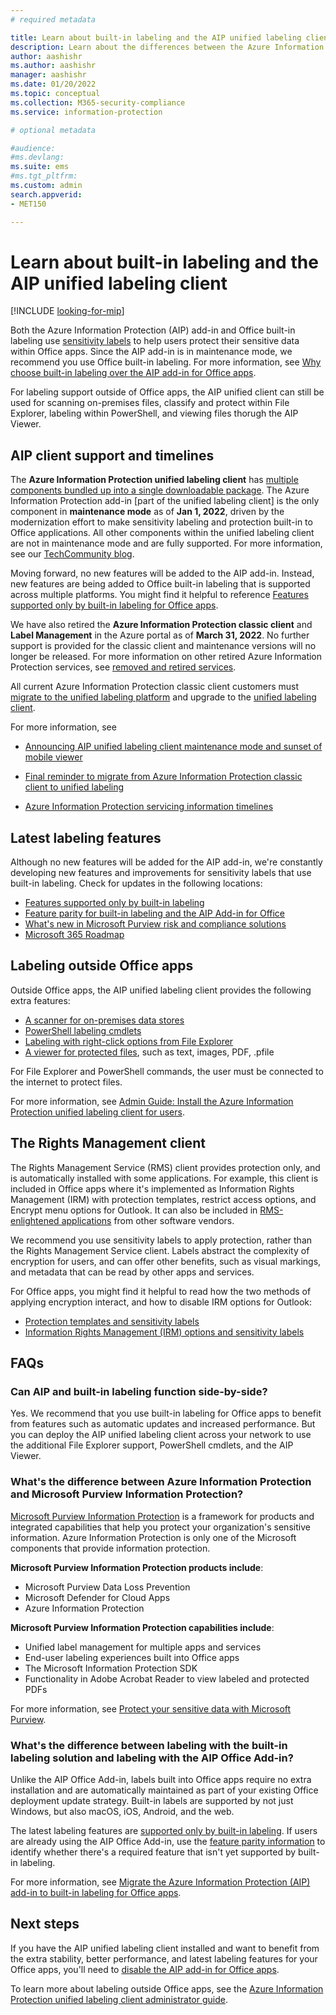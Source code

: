 ```yaml
---
# required metadata

title: Learn about built-in labeling and the AIP unified labeling client - AIP
description: Learn about the differences between the Azure Information Protection client and built-in labeling from Microsoft Purview Information Protection.
author: aashishr
ms.author: aashishr
manager: aashishr
ms.date: 01/20/2022
ms.topic: conceptual
ms.collection: M365-security-compliance
ms.service: information-protection

# optional metadata

#audience:
#ms.devlang:
ms.suite: ems
#ms.tgt_pltfrm:
ms.custom: admin
search.appverid:
- MET150

---
```


# Learn about built-in labeling and the AIP unified labeling client

[!INCLUDE [looking-for-mip](../includes/looking-for-mip.md)]

Both the Azure Information Protection (AIP) add-in and Office built-in labeling use [sensitivity labels](/microsoft-365/compliance/sensitivity-labels) to help users protect their sensitive data within Office apps. Since the AIP add-in is in maintenance mode, we recommend you use Office built-in labeling. For more information, see [Why choose built-in labeling over the AIP add-in for Office apps](/microsoft-365/compliance/sensitivity-labels-aip).

For labeling support outside of Office apps, the AIP unified client can still be used for scanning on-premises files, classify and protect within File Explorer, labeling within PowerShell, and viewing files thorugh the AIP Viewer.  

## AIP client support and timelines

The **Azure Information Protection unified labeling client** has [multiple components bundled up into a single downloadable package](clientv2-admin-guide.md#technical-overview-of-the-azure-information-protection-unified-labeling-client). The Azure Information Protection add-in [part of the unified labeling client] is the only component in **maintenance mode** as of **Jan 1, 2022**, driven by the modernization effort to make sensitivity labeling and protection built-in to Office applications. All other components within the unified labeling client are not in maintenance mode and are fully supported. For more information, see our [TechCommunity blog](https://techcommunity.microsoft.com/t5/security-compliance-and-identity/azure-information-protection-and-the-information-protection/ba-p/3671070#:~:text=Azure%20Information%20Protection%20%28AIP%29%20has%20been%20on%20a,management%20experience%20into%20the%20Microsoft%20Purview%20compliance%20portal).

Moving forward, no new features will be added to the AIP add-in. Instead, new features are being added to Office built-in labeling that is supported across multiple platforms. You might find it helpful to reference [Features supported only by built-in labeling for Office apps](/microsoft-365/compliance/sensitivity-labels-aip#features-supported-only-by-built-in-labeling-for-office-apps).

We have also retired the **Azure Information Protection classic client** and **Label Management** in the Azure portal as of **March 31, 2022**. No further support is provided for the classic client and maintenance versions will no longer be released. For more information on other retired Azure Information Protection services, see [removed and retired services](../removed-sunset-services.md).

All current Azure Information Protection classic client customers must [migrate to the unified labeling platform](../tutorial-migrating-to-ul.md) and upgrade to the [unified labeling client](../rms-client/clientv2-admin-guide-install.md).

For more information, see

- [Announcing AIP unified labeling client maintenance mode and sunset of mobile viewer](https://techcommunity.microsoft.com/t5/security-compliance-and-identity/announcing-aip-unified-labeling-client-maintenance-mode-and/ba-p/3043613)

- [Final reminder to migrate from Azure Information Protection classic client to unified labeling](https://techcommunity.microsoft.com/t5/security-compliance-and-identity/final-reminder-to-migrate-from-azure-information-protection/ba-p/2731734)

- [Azure Information Protection servicing information timelines](unifiedlabelingclient-version-release-history.md#servicing-information-and-timelines)


## Latest labeling features 

Although no new features will be added for the AIP add-in, we're constantly developing new features and improvements for sensitivity labels that use built-in labeling. Check for updates in the following locations:

- [Features supported only by built-in labeling](/microsoft-365/compliance/sensitivity-labels-aip#features-supported-only-by-built-in-labeling-for-office-apps)
- [Feature parity for built-in labeling and the AIP Add-in for Office](/microsoft-365/compliance/sensitivity-labels-aip#feature-parity-for-built-in-labeling-and-the-aip-add-in-for-office)
- [What's new in Microsoft Purview risk and compliance solutions](/microsoft-365/compliance/whats-new)
- [Microsoft 365 Roadmap](https://www.microsoft.com/microsoft-365/roadmap?rtc=1&filters=&searchterms=compliance)

## Labeling outside Office apps

Outside Office apps, the AIP unified labeling client provides the following extra features:

- [A scanner for on-premises data stores](/microsoft-365/compliance/deploy-scanner)
- [PowerShell labeling cmdlets](clientv2-admin-guide-powershell.md)
- [Labeling with right-click options from File Explorer](clientv2-classify-protect.md#use-the-file-explorer-to-classify-and-protect-files)
- [A viewer for protected files](clientv2-view-use-files.md), such as text, images, PDF, .pfile

For File Explorer and PowerShell commands, the user must be connected to the internet to protect files.

For more information, see [Admin Guide: Install the Azure Information Protection unified labeling client for users](clientv2-admin-guide-install.md).

## The Rights Management client

The Rights Management Service (RMS) client provides protection only, and is automatically installed with some applications. For example, this client is included in Office apps where it's implemented as Information Rights Management (IRM) with protection templates, restrict access options, and Encrypt menu options for Outlook. It can also be included in [RMS-enlightened applications](../requirements-applications.md) from other software vendors.

We recommend you use sensitivity labels to apply protection, rather than the Rights Management Service client. Labels abstract the complexity of encryption for users, and can offer other benefits, such as visual markings, and metadata that can be read by other apps and services.

For Office apps, you might find it helpful to read how the two methods of applying encryption interact, and how to disable IRM options for Outlook:

- [Protection templates and sensitivity labels](/microsoft-365/compliance/sensitivity-labels-office-apps#protection-templates-and-sensitivity-labels)
- [Information Rights Management (IRM) options and sensitivity labels](/microsoft-365/compliance/sensitivity-labels-office-apps#information-rights-management-irm-options-and-sensitivity-labels)

## FAQs

### Can AIP and built-in labeling function side-by-side?

Yes. We recommend that you use built-in labeling for Office apps to benefit from features such as automatic updates and increased performance. But you can deploy the AIP unified labeling client across your network to use the additional File Explorer support, PowerShell cmdlets, and the AIP Viewer.

### What's the difference between Azure Information Protection and Microsoft Purview Information Protection?

[Microsoft Purview Information Protection](https://www.microsoft.com/security/business/information-protection) is a framework for products and integrated capabilities that help you protect your organization's sensitive information. Azure Information Protection is only one of the Microsoft components that provide information protection.

**Microsoft Purview Information Protection products include**:

- Microsoft Purview Data Loss Prevention
- Microsoft Defender for Cloud Apps
- Azure Information Protection

**Microsoft Purview Information Protection capabilities include**:

- Unified label management for multiple apps and services
- End-user labeling experiences built into Office apps
- The Microsoft Information Protection SDK
- Functionality in Adobe Acrobat Reader to view labeled and protected PDFs

For more information, see [Protect your sensitive data with Microsoft Purview](/microsoft-365/compliance/information-protection).

### What's the difference between labeling with the built-in labeling solution and labeling with the AIP Office Add-in?

Unlike the AIP Office Add-in, labels built into Office apps require no extra installation and are automatically maintained as part of your existing Office deployment update strategy. Built-in labels are supported by not just Windows, but also macOS, iOS, Android, and the web.

The latest labeling features are [supported only by built-in labeling](/microsoft-365/compliance/sensitivity-labels-aip#features-supported-only-by-built-in-labeling-for-office-apps). If users are already using the AIP Office Add-in, use the [feature parity information](/microsoft-365/compliance/sensitivity-labels-aip#feature-parity-for-built-in-labeling-and-the-aip-add-in-for-office) to identify whether there's a required feature that isn't yet supported by built-in labeling.

For more information, see [Migrate the Azure Information Protection (AIP) add-in to built-in labeling for Office apps](/microsoft-365/compliance/sensitivity-labels-aip).

## Next steps

If you have the AIP unified labeling client installed and want to benefit from the extra stability, better performance, and latest labeling features for your Office apps, you'll need to [disable the AIP add-in for Office apps](/microsoft-365/compliance/sensitivity-labels-aip#how-to-disable-the-aip-add-in-to-use-built-in-labeling).

To learn more about labeling outside Office apps, see the [Azure Information Protection unified labeling client administrator guide](clientv2-admin-guide.md).